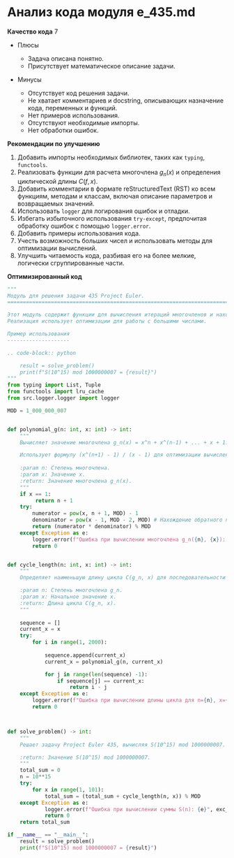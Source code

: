 # Анализ кода модуля e_435.md

**Качество кода**
7
- Плюсы
    -  Задача описана понятно.
    - Присутствует математическое описание задачи.

- Минусы
    - Отсутствует код решения задачи.
    - Не хватает комментариев и docstring, описывающих назначение кода, переменных и функций.
    - Нет примеров использования.
    - Отсутствуют необходимые импорты.
    - Нет обработки ошибок.

**Рекомендации по улучшению**
1. Добавить импорты необходимых библиотек, таких как `typing`, `functools`.
2. Реализовать функции для расчета многочлена $g_n(x)$ и определения циклической длины $C(f, x)$.
3. Добавить комментарии в формате reStructuredText (RST) ко всем функциям, методам и классам, включая описание параметров и возвращаемых значений.
4. Использовать `logger` для логирования ошибок и отладки.
5. Избегать избыточного использования `try-except`, предпочитая обработку ошибок с помощью `logger.error`.
6. Добавить примеры использования кода.
7. Учесть возможность больших чисел и использовать методы для оптимизации вычислений.
8. Улучшить читаемость кода, разбивая его на более мелкие, логически сгруппированные части.

**Оптимизированный код**

```python
"""
Модуль для решения задачи 435 Project Euler.
=========================================================================================

Этот модуль содержит функции для вычисления итераций многочленов и нахождения длины цикла.
Реализация использует оптимизации для работы с большими числами.

Пример использования
--------------------

.. code-block:: python

    result = solve_problem()
    print(f"S(10^15) mod 1000000007 = {result}")
"""
from typing import List, Tuple
from functools import lru_cache
from src.logger.logger import logger

MOD = 1_000_000_007


def polynomial_g(n: int, x: int) -> int:
    """
    Вычисляет значение многочлена g_n(x) = x^n + x^(n-1) + ... + x + 1.

    Использует формулу (x^(n+1) - 1) / (x - 1) для оптимизации вычислений.
    
    :param n: Степень многочлена.
    :param x: Значение x.
    :return: Значение многочлена g_n(x).
    """
    if x == 1:
         return n + 1
    try:
        numerator = pow(x, n + 1, MOD) - 1
        denominator = pow(x - 1, MOD - 2, MOD) # Нахождение обратного по модулю
        return (numerator * denominator) % MOD
    except Exception as e:
        logger.error(f"Ошибка при вычислении многочлена g_n({n}, {x}): {e}", exc_info=True)
        return 0


def cycle_length(n: int, x: int) -> int:
    """
    Определяет наименьшую длину цикла C(g_n, x) для последовательности итераций x по g_n.

    :param n: Степень многочлена g_n.
    :param x: Начальное значение x.
    :return: Длина цикла C(g_n, x).
    """
    
    sequence = []
    current_x = x
    try:
        for i in range(1, 2000):
           
            sequence.append(current_x)
            current_x = polynomial_g(n, current_x)

            for j in range(len(sequence) -1):
                if sequence[j] == current_x:
                    return i - j
    except Exception as e:
        logger.error(f"Ошибка при вычислении длины цикла для n={n}, x={x}: {e}", exc_info=True)
        return 0



def solve_problem() -> int:
    """
    Решает задачу Project Euler 435, вычисляя S(10^15) mod 1000000007.

    :return: Значение S(10^15) mod 1000000007.
    """
    total_sum = 0
    n = 10**15
    try:
        for x in range(1, 101):
            total_sum = (total_sum + cycle_length(n, x)) % MOD
    except Exception as e:
            logger.error(f"Ошибка при вычислении суммы S(n): {e}", exc_info=True)
            return 0
    return total_sum

if __name__ == "__main__":
    result = solve_problem()
    print(f"S(10^15) mod 1000000007 = {result}")
```